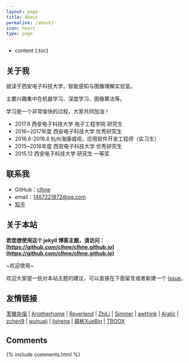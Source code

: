 ```yaml
---
layout: page
title: About
permalink: /about/
icon: heart
type: page
---
```


* content
{:toc}

## 关于我

就读于西安电子科技大学，智能感知与图像理解实验室。


主要兴趣集中在机器学习、深度学习、图像算法等。


学习是一个非常愉快的过程，大家共同加油！

* 2017.6 西安电子科技大学 电子工程学院 研究生
* 2016~2017年度 西安电子科技大学 优秀研究生
* 2016.6-2016.8 杭州海康威视，应用软件开发工程师（实习生）
* 2015~2016年度 西安电子科技大学 优秀研究生
* 2015.12 西安电子科技大学 研究生 一等奖


## 联系我

* GitHub：[clhne](https://github.com/clhne)
* email：1467221872@qq.com
* [知乎](https://www.zhihu.com/people/Just_do_it_Go/activities)


## 关于本站

**若您想使用这个 jekyll 博客主题，请访问：[https://github.com/clhne/clhne.github.io](https://github.com/clhne/clhne.github.io)**

~欢迎使用~

欢迎大家提一些对本站主题的建议，可以直接在下面留言或者新建一个 [Issue](https://github.com/clhne/clhne.github.io/issues)。


## 友情链接

[羡辙杂俎](http://zhangwenli.com/blog) \| [Anotherhome](https://www.anotherhome.net) \| [Reverland](http://reverland.org/) \| [ZhiLi](http://lizhipower.github.io/) \| [Simmer](http://simmer-jun.github.io/) \| [awthink](http://awthink.net/) \| [Aralic](http://aralic.github.io/) \| [zchen9](http://www.chen9.info/) \| [wuhuaji](http://wuhuaji.me/) \| [lisheng](http://www.lishengcn.cn/) \| [薛彬XueBin](http://axuebin.com/blog/) \| [TBOOX](http://www.tboox.org/cn/)

## Comments

{% include comments.html %}
